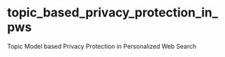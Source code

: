 # topic_based_privacy_protection_in_pws
Topic Model based Privacy Protection in Personalized Web Search
